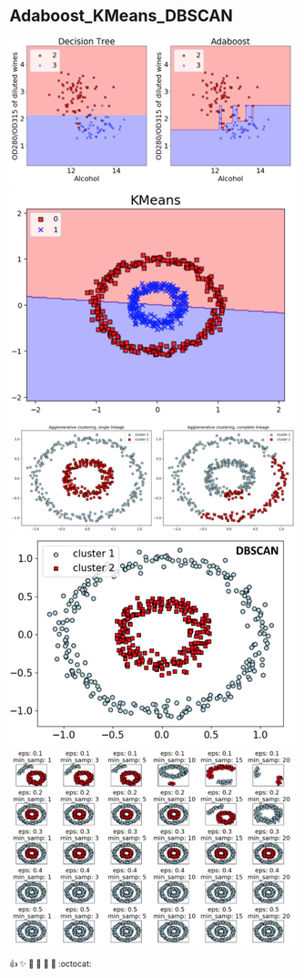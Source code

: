 # Adaboost_KMeans_DBSCAN



![decision_tree_vs_adaboost](https://github.com/NoriKaneshige/Adaboost_KMeans_DBSCAN/blob/master/decision_tree_vs_adaboost.png)
![kmeans](https://github.com/NoriKaneshige/Adaboost_KMeans_DBSCAN/blob/master/kmeans.png)
![agglomerative_clustering_single_vs_complete](https://github.com/NoriKaneshige/Adaboost_KMeans_DBSCAN/blob/master/agglomerative_clustering_single_vs_complete.png)
![dbscan](https://github.com/NoriKaneshige/Adaboost_KMeans_DBSCAN/blob/master/dbscan.png)
![dbscan_2](https://github.com/NoriKaneshige/Adaboost_KMeans_DBSCAN/blob/master/dbscan_2.png)

:+1: :sparkles: :camel: :tada: 
:rocket: :metal: :octocat:
